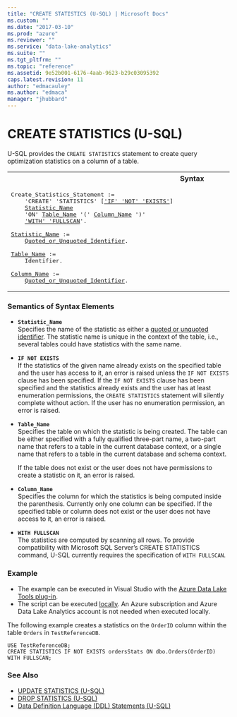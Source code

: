```yaml
---
title: "CREATE STATISTICS (U-SQL) | Microsoft Docs"
ms.custom: ""
ms.date: "2017-03-10"
ms.prod: "azure"
ms.reviewer: ""
ms.service: "data-lake-analytics"
ms.suite: ""
ms.tgt_pltfrm: ""
ms.topic: "reference"
ms.assetid: 9e52b001-6176-4aab-9623-b29c03095392
caps.latest.revision: 11
author: "edmacauley"
ms.author: "edmaca"
manager: "jhubbard"
---
```

# CREATE STATISTICS (U-SQL)
U-SQL provides the `CREATE STATISTICS` statement to create query optimization statistics on a column of a table.  
  
<table><th>Syntax</th><tr><td><pre>
Create_Statistics_Statement :=                                                                           
    'CREATE' 'STATISTICS' [<a href="#INE">'IF' 'NOT' 'EXISTS'</a>]  
    <a href="#stat_name">Statistic_Name</a>  
    'ON' <a href="#tabl_name">Table_Name</a> '(' <a href="#col_name">Column_Name</a> ')'  
    <a href="#w_flscn">'WITH' 'FULLSCAN</a>'.<br />
<a href="#stat_name">Statistic_Name</a> := 
    <a href="u-sql-identifiers.md">Quoted_or_Unquoted_Identifier</a>.<br /> 
<a href="#tabl_name">Table_Name</a> := 
    Identifier.<br />  
<a href="#col_name">Column_Name</a> := 
    <a href="u-sql-identifiers.md">Quoted_or_Unquoted_Identifier</a>.
</pre></td></tr></table>

### Semantics of Syntax Elements    
-   <a name="stat_name"></a>**`Statistic_Name`**    
    Specifies the name of the statistic as either a [quoted or unquoted identifier](../u-sql/u-sql-identifiers.md). The statistic name is unique in the context of the table, i.e., several tables could have statistics with the same name.  
  
-   <a name="INE"></a>**`IF NOT EXISTS`**     
    If the statistics of the given name already exists on the specified table and the user has access to it, an error is raised unless the `IF NOT EXISTS` clause has been specified. If the `IF NOT EXISTS` clause has been specified and the statistics already exists and the user has at least enumeration permissions, the `CREATE STATISTICS` statement will silently complete without action. If the user has no enumeration permission, an error is raised.  
  
-   <a name="tabl_name"></a>**`Table_Name`**  
    Specifies the table on which the statistic is being created. The table can be either specified with a fully qualified three-part name, a two-part name that refers to a table in the current database context, or a single name that refers to a table in the current database and schema context.  
  
    If the table does not exist or the user does not have permissions to create a statistic on it, an error is raised.  
  
-   <a name="col_name"></a>**`Column_Name`**  
    Specifies the column for which the statistics is being computed inside the parenthesis. Currently only one column can be specified. If the specified table or column does not exist or the user does not have access to it, an error is raised.  
  
-   <a name="w_flscn"></a>**`WITH FULLSCAN`**  
    The statistics are computed by scanning all rows. To provide compatibility with Microsoft SQL Server’s CREATE STATISTICS command, U-SQL currently requires the specification of `WITH FULLSCAN`.  
  
### Example    
- The example can be executed in Visual Studio with the [Azure Data Lake Tools plug-in](https://www.microsoft.com/download/details.aspx?id=49504).  
- The script can be executed [locally](https://docs.microsoft.com/azure/data-lake-analytics/data-lake-analytics-data-lake-tools-get-started#run-u-sql-locally).  An Azure subscription and Azure Data Lake Analytics account is not needed when executed locally.

The following example creates a statistics on the `OrderID` column within the table `Orders` in `TestReferenceDB`.  
  
```
USE TestReferenceDB; 
CREATE STATISTICS IF NOT EXISTS ordersStats ON dbo.Orders(OrderID) WITH FULLSCAN;  
```
  
### See Also
-  [UPDATE STATISTICS (U-SQL)](../u-sql/update-statistics-u-sql.md)
-  [DROP STATISTICS (U-SQL)](../u-sql/drop-statistics-u-sql.md)
- [Data Definition Language (DDL) Statements (U-SQL)](../u-sql/data-definition-language-ddl-statements-u-sql.md)  
 
